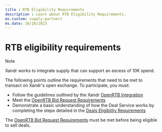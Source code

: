 ```yaml
---
title : RTB Eligibility Requirements
description : Learn about RTB Eligibility Requirements.
ms.custom: supply-partners
ms.date: 10/28/2023
---
```



# RTB eligibility requirements

> [!NOTE]
> Xandr works to integrate supply that can support an excess of 10K spend.
 
The following points outline the requirements that need to be met to transact on Xandr's open exchange. To participate, you must:

- Follow the guidelines outlined by the
  Xandr [OpenRTB Integration](openrtb-specs.md)
- Meet the [OpenRTB Bid Request Requirements](openrtb-bid-request-requirements.md)
- Demonstrate a basic understanding of how the Deal Service works by completing the
  steps detailed in the [Deals Eligibility Requirements](deal-eligibility-requirements.md)

The [OpenRTB Bid Request Requirements](openrtb-bid-request-requirements.md) must be met before being eligible to sell deals.
